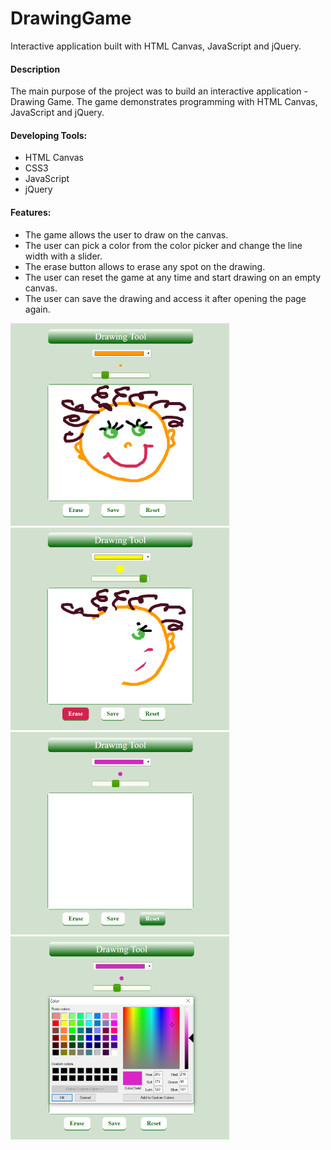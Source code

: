 # DrawingGame
Interactive application built with HTML Canvas, JavaScript and jQuery.

<h4>Description</h4>
<p>The main purpose of the project was to build an interactive application - Drawing Game. The game demonstrates programming with HTML Canvas, JavaScript and jQuery.</p>
<h4>Developing Tools:</h4>
<ul>
	<li>HTML Canvas</li>
	<li>CSS3</li>
	<li>JavaScript</li>
	<li>jQuery</li>       
</ul>
<h4>Features:</h4>
<ul>
	<li>The game allows the user to draw on the canvas.</li>
	<li>The user can pick a color from the color picker and change the line width with a slider.</li>
	<li>The erase button allows to erase any spot on the drawing.</li>
	<li>The user can reset the game at any time and start drawing on an empty canvas.</li>
	<li>The user can save the drawing and access it after opening the page again.</li>
</ul>
<img src="images/drawscreen1.png" width="350px">
<img src="images/drawscreen2.png" width="350px">
<img src="images/drawscreen3.png" width="350px">
<img src="images/drawscreen4.png" width="350px">
